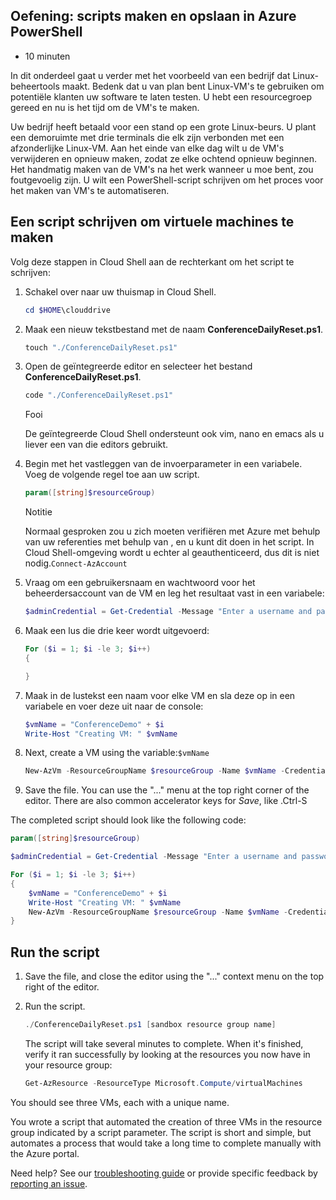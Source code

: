 ## Oefening: scripts maken en opslaan in Azure PowerShell

- 10 minuten

In dit onderdeel gaat u verder met het voorbeeld van een bedrijf dat Linux-beheertools maakt. Bedenk dat u van plan bent Linux-VM's te gebruiken om potentiële klanten uw software te laten testen. U hebt een resourcegroep gereed en nu is het tijd om de VM's te maken.

Uw bedrijf heeft betaald voor een stand op een grote Linux-beurs. U plant een demoruimte met drie terminals die elk zijn verbonden met een afzonderlijke Linux-VM. Aan het einde van elke dag wilt u de VM's verwijderen en opnieuw maken, zodat ze elke ochtend opnieuw beginnen. Het handmatig maken van de VM's na het werk wanneer u moe bent, zou foutgevoelig zijn. U wilt een PowerShell-script schrijven om het proces voor het maken van VM's te automatiseren.

## Een script schrijven om virtuele machines te maken

Volg deze stappen in Cloud Shell aan de rechterkant om het script te schrijven:

1. Schakel over naar uw thuismap in Cloud Shell.

    ```powershell
    cd $HOME\clouddrive
    ```

2. Maak een nieuw tekstbestand met de naam **ConferenceDailyReset.ps1**.

    ```powershell
    touch "./ConferenceDailyReset.ps1"
    ```

3. Open de geïntegreerde editor en selecteer het bestand **ConferenceDailyReset.ps1**.

    ```powershell
    code "./ConferenceDailyReset.ps1"
    ```

    Fooi

    De geïntegreerde Cloud Shell ondersteunt ook vim, nano en emacs als u liever een van die editors gebruikt.

4. Begin met het vastleggen van de invoerparameter in een variabele. Voeg de volgende regel toe aan uw script.

    ```powershell
    param([string]$resourceGroup)
    ```

    Notitie

    Normaal gesproken zou u zich moeten verifiëren met Azure met behulp van uw referenties met behulp van , en u kunt dit doen in het script. In Cloud Shell-omgeving wordt u echter al geauthenticeerd, dus dit is niet nodig.`Connect-AzAccount`

5. Vraag om een gebruikersnaam en wachtwoord voor het beheerdersaccount van de VM en leg het resultaat vast in een variabele:

    ```powershell
    $adminCredential = Get-Credential -Message "Enter a username and password for the VM administrator."
    ```

6. Maak een lus die drie keer wordt uitgevoerd:

    ```powershell
    For ($i = 1; $i -le 3; $i++) 
    {
    
    }
    ```

7. Maak in de lustekst een naam voor elke VM en sla deze op in een variabele en voer deze uit naar de console:

    ```powershell
    $vmName = "ConferenceDemo" + $i
    Write-Host "Creating VM: " $vmName
    ```

8. Next, create a VM using the variable:`$vmName`

    ```powershell
    New-AzVm -ResourceGroupName $resourceGroup -Name $vmName -Credential $adminCredential -Image UbuntuLTS
    ```

9. Save the file. You can use the "..." menu at the top right corner of the editor. There are also common accelerator keys for _Save_, like .Ctrl-S

The completed script should look like the following code:

```powershell
param([string]$resourceGroup)

$adminCredential = Get-Credential -Message "Enter a username and password for the VM administrator."

For ($i = 1; $i -le 3; $i++)
{
    $vmName = "ConferenceDemo" + $i
    Write-Host "Creating VM: " $vmName
    New-AzVm -ResourceGroupName $resourceGroup -Name $vmName -Credential $adminCredential -Image UbuntuLTS
}
```

## Run the script

1. Save the file, and close the editor using the "..." context menu on the top right of the editor.

2. Run the script.

    ```powershell
    ./ConferenceDailyReset.ps1 [sandbox resource group name]
    ```

    The script will take several minutes to complete. When it's finished, verify it ran successfully by looking at the resources you now have in your resource group:

    ```powershell
    Get-AzResource -ResourceType Microsoft.Compute/virtualMachines
    ```

You should see three VMs, each with a unique name.

You wrote a script that automated the creation of three VMs in the resource group indicated by a script parameter. The script is short and simple, but automates a process that would take a long time to complete manually with the Azure portal.

Need help? See our [troubleshooting guide][1] or provide specific feedback by [reporting an issue][2].

[1]: https://docs.microsoft.com/en-us/learn/support/troubleshooting?uid=learn.automate-azure-tasks-with-powershell.8-exercise-create-resource-using-script&documentId=7c56a65b-f5af-563d-bcc8-3890cd58a14d&versionIndependentDocumentId=aeb4ae4f-b4ef-a767-6052-908a24d3b773&contentPath=%2FMicrosoftDocs%2Flearn-pr%2Fblob%2Flive%2Flearn-pr%2Fazure%2Fautomate-azure-tasks-with-powershell%2F8-exercise-create-resource-using-script.yml&url=https%3A%2F%2Fdocs.microsoft.com%2Fen-us%2Flearn%2Fmodules%2Fautomate-azure-tasks-with-powershell%2F8-exercise-create-resource-using-script&author=mirobb
[2]: https://docs.microsoft.com/en-us/learn/support/troubleshooting?uid=learn.automate-azure-tasks-with-powershell.8-exercise-create-resource-using-script&documentId=7c56a65b-f5af-563d-bcc8-3890cd58a14d&versionIndependentDocumentId=aeb4ae4f-b4ef-a767-6052-908a24d3b773&contentPath=%2FMicrosoftDocs%2Flearn-pr%2Fblob%2Flive%2Flearn-pr%2Fazure%2Fautomate-azure-tasks-with-powershell%2F8-exercise-create-resource-using-script.yml&url=https%3A%2F%2Fdocs.microsoft.com%2Fen-us%2Flearn%2Fmodules%2Fautomate-azure-tasks-with-powershell%2F8-exercise-create-resource-using-script&author=mirobb#report-feedback
